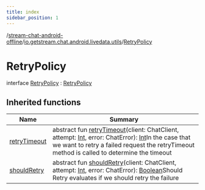 ```yaml
---
title: index
sidebar_position: 1
---
```

/[stream-chat-android-offline](../../index.md)/[io.getstream.chat.android.livedata.utils](../index.md)/[RetryPolicy](index.md)  
  
  
  
# RetryPolicy  
interface [RetryPolicy](index.md) : [RetryPolicy](../../io.getstream.chat.android.offline.utils/RetryPolicy/index.md)  
  
## Inherited functions  
  
|  Name |  Summary | 
|---|---|
| <a name="io.getstream.chat.android.offline.utils/RetryPolicy/retryTimeout/#io.getstream.chat.android.client.ChatClient#kotlin.Int#io.getstream.chat.android.client.errors.ChatError/PointingToDeclaration/"></a>[retryTimeout](../../io.getstream.chat.android.offline.utils/RetryPolicy/retryTimeout.md)| <a name="io.getstream.chat.android.offline.utils/RetryPolicy/retryTimeout/#io.getstream.chat.android.client.ChatClient#kotlin.Int#io.getstream.chat.android.client.errors.ChatError/PointingToDeclaration/"></a>abstract fun [retryTimeout](../../io.getstream.chat.android.offline.utils/RetryPolicy/retryTimeout.md)(client: ChatClient, attempt: [Int](https://kotlinlang.org/api/latest/jvm/stdlib/kotlin/-int/index.html), error: ChatError): [Int](https://kotlinlang.org/api/latest/jvm/stdlib/kotlin/-int/index.html)In the case that we want to retry a failed request the retryTimeout method is called to determine the timeout|
| <a name="io.getstream.chat.android.offline.utils/RetryPolicy/shouldRetry/#io.getstream.chat.android.client.ChatClient#kotlin.Int#io.getstream.chat.android.client.errors.ChatError/PointingToDeclaration/"></a>[shouldRetry](../../io.getstream.chat.android.offline.utils/RetryPolicy/shouldRetry.md)| <a name="io.getstream.chat.android.offline.utils/RetryPolicy/shouldRetry/#io.getstream.chat.android.client.ChatClient#kotlin.Int#io.getstream.chat.android.client.errors.ChatError/PointingToDeclaration/"></a>abstract fun [shouldRetry](../../io.getstream.chat.android.offline.utils/RetryPolicy/shouldRetry.md)(client: ChatClient, attempt: [Int](https://kotlinlang.org/api/latest/jvm/stdlib/kotlin/-int/index.html), error: ChatError): [Boolean](https://kotlinlang.org/api/latest/jvm/stdlib/kotlin/-boolean/index.html)Should Retry evaluates if we should retry the failure|

